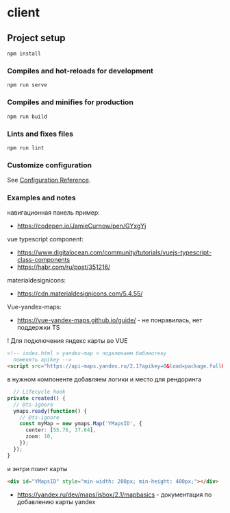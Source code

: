 # client

## Project setup

```
npm install
```

### Compiles and hot-reloads for development

```
npm run serve
```

### Compiles and minifies for production

```
npm run build
```

### Lints and fixes files

```
npm run lint
```

### Customize configuration

See [Configuration Reference](https://cli.vuejs.org/config/).

### Examples and notes

навигационная панель пример:

- https://codepen.io/JamieCurnow/pen/GYxgYj

vue typescript component:

- https://www.digitalocean.com/community/tutorials/vuejs-typescript-class-components
- https://habr.com/ru/post/351216/

materialdesignicons:

- https://cdn.materialdesignicons.com/5.4.55/

Vue-yandex-maps:

- https://vue-yandex-maps.github.io/guide/ - не понравилась, нет поддержки TS

! Для подключения яндекс карты во VUE

```html
<!-- index.html > yandex-map > подключаем библиотеку
  поменять apikey -->
<script src="https://api-maps.yandex.ru/2.1?apikey=0&load=package.full&lang=ru_RU"></script>
```

в нужном компоненте добавляем логики и место для рендоринга

```ts
  // Lifecycle hook
private created() {
  // @ts-ignore
  ymaps.ready(function() {
    // @ts-ignore
    const myMap = new ymaps.Map('YMapsID', {
      center: [55.76, 37.64],
      zoom: 10,
    });
  });
}
```

и энтри поинт карты

```html
<div id="YMapsID" style="min-width: 200px; min-height: 400px;"></div>
```

- https://yandex.ru/dev/maps/jsbox/2.1/mapbasics - документация по добавлению карты yandex
